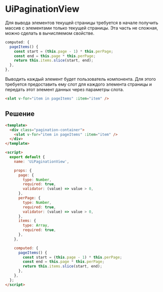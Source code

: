 # UiPaginationView

Для вывода элементов текущей страницы требуется в начале получить массив с элементами только текущей страницы. Эта часть
не сложная, можно сделать в вычисляемом свойстве.

```javascript
computed: {
  pageItems() {
    const start = (this.page - 1) * this.perPage;
    const end = this.page * this.perPage;
    return this.items.slice(start, end);
  },
},
```

Выводить каждый элемент будет пользователь компонента. Для этого требуется предоставить ему слот для каждого элемента
страницы и передать этот элемент данных через параметры слота.

```html
<slot v-for="item in pageItems" :item="item" />
```

## Решение

```html
<template>
  <div class="pagination-container">
    <slot v-for="item in pageItems" :item="item" />
  </div>
</template>

<script>
  export default {
    name: 'UiPaginationView',

    props: {
      page: {
        type: Number,
        required: true,
        validator: (value) => value > 0,
      },
      perPage: {
        type: Number,
        required: true,
        validator: (value) => value > 0,
      },
      items: {
        type: Array,
        required: true,
      },
    },

    computed: {
      pageItems() {
        const start = (this.page - 1) * this.perPage;
        const end = this.page * this.perPage;
        return this.items.slice(start, end);
      },
    },
  };
</script>
```
